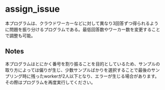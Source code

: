 # assign_issue
本プログラムは、クラウドワーカーなどに対して異なり3回答ずつ得られるように問題を振り分けるプログラムである。最低回答数やワーカー数を変更することで調整も可能。
## Notes
本プログラムはとにかく番号を割り振ることを目的としているため、サンプルの取り方によっては偏りが生じ、少数サンプルばかりを選択することで最後のサンプリング時に残ったworkerが2人以下となり、エラーが生じる場合があります。その際はプログラムを再度実行してください。
